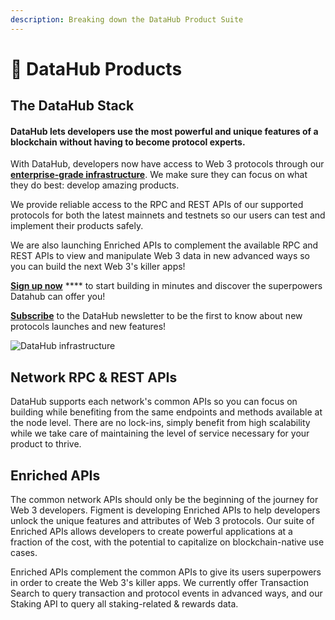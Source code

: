 ```yaml
---
description: Breaking down the DataHub Product Suite
---
```


# 📍 DataHub Products

## The DataHub Stack

#### DataHub lets developers use the most powerful and unique features of a blockchain without having to become protocol experts.

With DataHub, developers now have access to Web 3 protocols through our [**enterprise-grade infrastructure**](https://learn.datahub.figment.io/guides/datahub-infrastructure). We make sure they can focus on what they do best: develop amazing products.

We provide reliable access to the RPC and REST APIs of our supported protocols for both the latest mainnets and testnets so our users can test and implement their products safely.&#x20;

We are also launching Enriched APIs to complement the available RPC and REST APIs to view and manipulate Web 3 data in new advanced ways so you can build the next Web 3's killer apps!&#x20;

[**Sign up now**](https://datahub.figment.io/sign\_up) **** to start building in minutes and discover the superpowers Datahub can offer you!&#x20;

[**Subscribe**](https://datahub.figment.io/subscribe) to the DataHub newsletter to be the first to know about new protocols launches and new features!&#x20;

![DataHub infrastructure](https://lh3.googleusercontent.com/yyCK3NcjWme-2AOgl5E7iwGxpjPhfayiK07sGPIDjtHK3Us3oH8aawFliV5XQqOKRwGyiT16mFc6H0WPFGz8Y9et5\_ZRyNuzHm1RKUwcjF18FdUYx3bUoe6frUR42laa-sSfmfRU)

## Network RPC & REST APIs

DataHub supports each network's common APIs so you can focus on building while benefiting from the same endpoints and methods available at the node level. There are no lock-ins, simply benefit from high scalability while we take care of maintaining the level of service necessary for your product to thrive.&#x20;

## Enriched APIs&#x20;

The common network APIs should only be the beginning of the journey for Web 3 developers. Figment is developing Enriched APIs to help developers unlock the unique features and attributes of Web 3 protocols. Our suite of Enriched APIs allows developers to create powerful applications at a fraction of the cost, with the potential to capitalize on blockchain-native use cases.

Enriched APIs complement the common APIs to give its users superpowers in order to create the Web 3's killer apps. We currently offer Transaction Search to query transaction and protocol events in advanced ways, and our Staking API to query all staking-related & rewards data.
